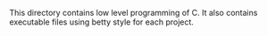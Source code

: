 This directory contains low level programming of C.
It also contains executable files using betty style for each project.
